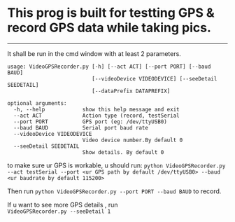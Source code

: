 # This prog is built for testting GPS & record GPS data while taking pics.
***
It shall be run in the cmd window with at least 2 parameters.
```
usage: VideoGPSRecorder.py [-h] [--act ACT] [--port PORT] [--baud BAUD]
                           [--videoDevice VIDEODEVICE] [--seeDetail SEEDETAIL]
                           [--dataPrefix DATAPREFIX]

optional arguments:
  -h, --help            show this help message and exit
  --act ACT             Action type (record, testSerial
  --port PORT           GPS port (eg: /dev/ttyUSB0)
  --baud BAUD           Serial port baud rate
  --videoDevice VIDEODEVICE
                        Video device number.By default 0
  --seeDetail SEEDETAIL
                        Show details. By default 0
```
to make sure ur GPS is workable, u should run:
`python VideoGPSRecorder.py --act testSerial --port <ur GPS path by default /dev/ttyUSB0> --baud <ur baudrate by default 115200>`  

Then run
`python VideoGPSRecorder.py --port PORT --baud BAUD`
to record.

If u want to see more GPS details , run  
`VideoGPSRecorder.py --seeDetail 1`
